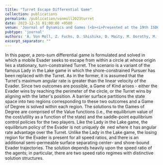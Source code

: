 ```yaml
---
title: "Turret Escape Differential Game"
collection: publications
permalink: /publication/vonmoll2023turret
date: 2023-12-31 01:00:00 +0500
venue: 'Journal of Dynamics and Games (<b><i>Presented at the 19th ISDG. Submitted for Review</i></b>)'
pubtype: 'journal'
authors: 'A. Von Moll, Z. Fuchs, D. Shishika, D. Maity, M. Dorothy, M. Pachter'
excerpt_separator: ""
---
```

In this paper, a zero-sum differential game is formulated and solved in which a mobile Evader seeks to escape from within a circle at whose origin lies a stationary, turn-constrained Turret. The scenario is a variant of the famous Lady in the Lake game in which the shore-constrained Pursuer has been replaced with the Turret. As in the former, it is assumed that the Turret&apos;s maximum angular rate is greater than the linear velocity of the Evader. Since two outcomes are possible, a Game of Kind arises - either the Evader wins by reaching the perimeter of the circle, or the Turret wins by aligning with the latter&apos;s position. A barrier surface partitions the state space into two regions corresponding to these two outcomes and a Game of Degree is solved within each region. The solutions to the Games of Degree are comprised of the Value functions (i.e., the equilibrium value of the cost/utility as a function of the state) and the saddle-point equilibrium control policies for the two players. Like the Lady in the Lake game, the equilibrium policy of the Evader is not uniquely de ned where it has angular rate advantage over the Turret. Unlike the Lady in the Lake game, the losing region for the Evader is present for all speed ratios, and there is an additional semi-permeable surface separating center- and shore-bound Evader trajectories. The solution depends heavily upon the speed ratio of the agents; in particular, there are two speed ratio regimes with distinctive solution structures.
